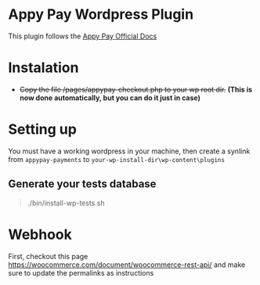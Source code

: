 # Appy Pay Wordpress Plugin

This plugin follows the [Appy Pay Official Docs](https://appypay.stoplight.io/)

# Instalation

 - ~~Copy the file /pages/appypay-checkout.php to your wp root dir.~~ __(This is now done automatically, but you can do it just in case)__

# Setting up

You must have a working wordpress in your machine, then create a synlink from `appypay-payments` to `your-wp-install-dir\wp-content\plugins`
## Generate your tests database

> ./bin/install-wp-tests.sh <database> <username> <password> <host>

# Webhook

First, checkout this page https://woocommerce.com/document/woocommerce-rest-api/ and make sure to update the permalinks as instructions
